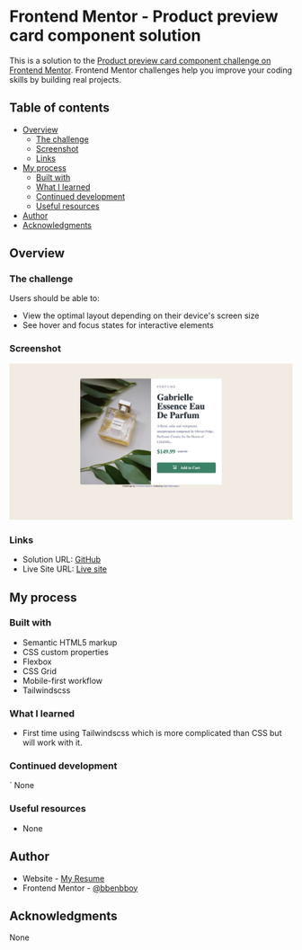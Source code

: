 # Frontend Mentor - Product preview card component solution

This is a solution to the [Product preview card component challenge on Frontend Mentor](https://www.frontendmentor.io/challenges/product-preview-card-component-GO7UmttRfa). Frontend Mentor challenges help you improve your coding skills by building real projects.

## Table of contents

- [Overview](#overview)
  - [The challenge](#the-challenge)
  - [Screenshot](#screenshot)
  - [Links](#links)
- [My process](#my-process)
  - [Built with](#built-with)
  - [What I learned](#what-i-learned)
  - [Continued development](#continued-development)
  - [Useful resources](#useful-resources)
- [Author](#author)
- [Acknowledgments](#acknowledgments)

## Overview

### The challenge

Users should be able to:

- View the optimal layout depending on their device's screen size
- See hover and focus states for interactive elements

### Screenshot

![](./Desktop.png)

### Links

- Solution URL: [GitHub](https://github.com/bbenbboy/product-card-prview.git)
- Live Site URL: [Live site](https://product-card-prview.vercel.app/)

## My process

### Built with

- Semantic HTML5 markup
- CSS custom properties
- Flexbox
- CSS Grid
- Mobile-first workflow
- Tailwindscss

### What I learned

- First time using Tailwindscss which is more complicated than CSS but will work with it.

### Continued development

`
None

### Useful resources

- None

## Author

- Website - [My Resume](https://ratchapon-portfolio.notion.site/Hi-welcome-to-my-portfolio-f45d1ec329d54dac9cd9bf8c217a3f01)
- Frontend Mentor - [@bbenbboy](https://www.frontendmentor.io/profile/bbenbboy)

## Acknowledgments

None
